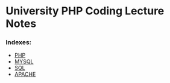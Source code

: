 # University PHP Coding Lecture Notes

### Indexes:
- [PHP](PHP.md)
- [MYSQL](MYSQL.md)
- [SQL](SQL.md)
- [APACHE](APACHE.md)
